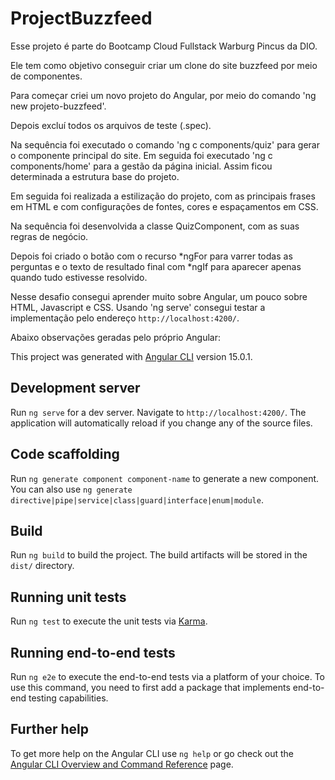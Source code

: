 # ProjectBuzzfeed

Esse projeto é parte do Bootcamp Cloud Fullstack Warburg Pincus da DIO.

Ele tem como objetivo conseguir criar um clone do site buzzfeed por meio de componentes.

Para começar criei um novo projeto do Angular, por meio do comando 'ng new projeto-buzzfeed'.

Depois excluí todos os arquivos de teste (.spec).

Na sequência foi executado o comando 'ng c components/quiz' para gerar o componente principal do site. Em seguida foi executado 'ng c components/home' para a gestão da página inicial. Assim ficou determinada a estrutura base do projeto.


Em seguida foi realizada a estilização do projeto, com as principais frases em HTML e com configurações de fontes, cores e espaçamentos em CSS.

Na sequência foi desenvolvida a classe QuizComponent, com as suas regras de negócio.

Depois foi criado o botão com o recurso *ngFor para varrer todas as perguntas e o texto de resultado final com *ngIf para aparecer apenas quando tudo estivesse resolvido.

Nesse desafio consegui aprender muito sobre Angular, um pouco sobre HTML, Javascript e CSS. Usando 'ng serve' consegui testar a implementação pelo endereço `http://localhost:4200/`.

Abaixo observações geradas pelo próprio Angular:

This project was generated with [Angular CLI](https://github.com/angular/angular-cli) version 15.0.1.

## Development server

Run `ng serve` for a dev server. Navigate to `http://localhost:4200/`. The application will automatically reload if you change any of the source files.

## Code scaffolding

Run `ng generate component component-name` to generate a new component. You can also use `ng generate directive|pipe|service|class|guard|interface|enum|module`.

## Build

Run `ng build` to build the project. The build artifacts will be stored in the `dist/` directory.

## Running unit tests

Run `ng test` to execute the unit tests via [Karma](https://karma-runner.github.io).

## Running end-to-end tests

Run `ng e2e` to execute the end-to-end tests via a platform of your choice. To use this command, you need to first add a package that implements end-to-end testing capabilities.

## Further help

To get more help on the Angular CLI use `ng help` or go check out the [Angular CLI Overview and Command Reference](https://angular.io/cli) page.
